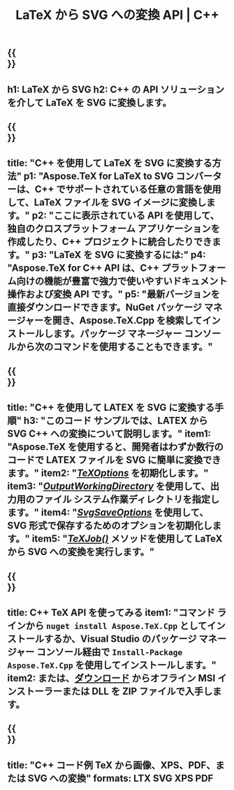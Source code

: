 ﻿---
translation: true
template: /_templates/_conversion-child-cpp.md
title: LaTeX から SVG への変換 API | C++
description: LaTeX から SVG への変換機能。このオンプレミス C++ ライブラリをプロジェクトに統合するか、クロスプラットフォーム アプリケーションを使用して LaTeX を SVG に変換します。
keywords: latex から svg api cpp、latex2svg への c++ の統合
url: /cpp/conversion/latex-to-svg/
family: tex
platformtag: cpp
feature: conversion
informat: LATEX
outformat: SVG
otherformats: BMP PNG JPEG TIFF PDF XPS
---

{{<section banner>}}
---
h1: LaTeX から SVG
h2: C++ の API ソリューションを介して LaTeX を SVG に変換します。
---

{{<section overview>}}
---
title: "C++ を使用して LaTeX を SVG に変換する方法"
p1: "Aspose.TeX for LaTeX to SVG コンバーターは、C++ でサポートされている任意の言語を使用して、LaTeX ファイルを SVG イメージに変換します。"
p2: "ここに表示されている API を使用して、独自のクロスプラットフォーム アプリケーションを作成したり、C++ プロジェクトに統合したりできます。"
p3: "LaTeX を SVG に変換するには:"
p4: "Aspose.TeX for C++ API は、C++ プラットフォーム向けの機能が豊富で強力で使いやすいドキュメント操作および変換 API です。"
p5: "最新バージョンを直接ダウンロードできます。NuGet パッケージ マネージャーを開き、Aspose.TeX.Cpp を検索してインストールします。パッケージ マネージャー コンソールから次のコマンドを使用することもできます。"
---

{{<section feature1>}}
---
title: "C++ を使用して LATEX を SVG に変換する手順"
h3: "このコード サンプルでは、​​LATEX から SVG C++ への変換について説明します。"
item1: "Aspose.TeX を使用すると、開発者はわずか数行のコードで LATEX ファイルを SVG に簡単に変換できます。"
item2: "[*TeXOptions*](https://reference.aspose.com/tex/cpp/class/aspose.te_x.te_x_options) を初期化します。"
item3: "[*OutputWorkingDirectory*](https://reference.aspose.com/tex/cpp/class/aspose.te_x.te_x_options#aa4f4ea6dab7db5ba1b40800495f16f63) を使用して、出力用のファイル システム作業ディレクトリを指定します。"
item4: "[*SvgSaveOptions*](https://reference.aspose.com/tex/cpp/class/aspose.te_x.presentation.image.svg_save_options) を使用して、SVG 形式で保存するためのオプションを初期化します。"
item5: "[*TeXJob()*](https://reference.aspose.com/tex/cpp/class/aspose.te_x.te_x_job) メソッドを使用して LaTeX から SVG への変換を実行します。"
---

{{<section feature2>}}
---
title: C++ TeX API を使ってみる
item1: "コマンド ラインから ```nuget install Aspose.TeX.Cpp``` としてインストールするか、Visual Studio のパッケージ マネージャー コンソール経由で ```Install-Package Aspose.TeX.Cpp``` を使用してインストールします。"
item2: または、[ダウンロード](https://releases.aspose.com/tex/cpp) からオフライン MSI インストーラーまたは DLL を ZIP ファイルで入手します。
---

{{<section widget>}}
---
title: "C++ コード例 TeX から画像、XPS、PDF、または SVG への変換"
formats: LTX SVG XPS PDF
---